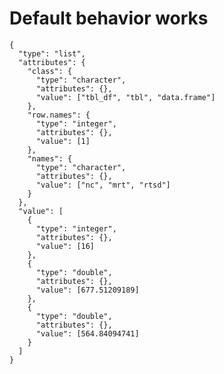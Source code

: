 # Default behavior works

    {
      "type": "list",
      "attributes": {
        "class": {
          "type": "character",
          "attributes": {},
          "value": ["tbl_df", "tbl", "data.frame"]
        },
        "row.names": {
          "type": "integer",
          "attributes": {},
          "value": [1]
        },
        "names": {
          "type": "character",
          "attributes": {},
          "value": ["nc", "mrt", "rtsd"]
        }
      },
      "value": [
        {
          "type": "integer",
          "attributes": {},
          "value": [16]
        },
        {
          "type": "double",
          "attributes": {},
          "value": [677.51209189]
        },
        {
          "type": "double",
          "attributes": {},
          "value": [564.84094741]
        }
      ]
    }

